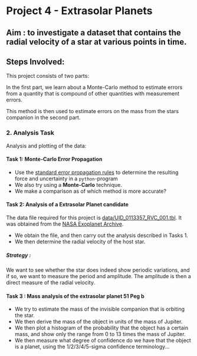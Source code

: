 # Project 4 - Extrasolar Planets
## Aim : to investigate a dataset that contains the radial velocity of a star at various points in time.
## Steps Involved:
This project consists of two parts:

In the first part, we learn about a Monte-Carlo method to estimate errors from a quantity that is compound of other quantities with measurement errors.

This method is then used to estimate errors on the mass from the stars companion in the second part.

### 2. Analysis Task
Analysis and plotting of the data:

#### Task 1: Monte-Carlo Error Propagation
   * Use the [standard error propagation rules](http://en.wikipedia.org/wiki/Propagation_of_uncertainty#Example_formulas) to determine the resulting force and uncertainty in a `python`-program
   * We also try using a **Monte-Carlo** technique.
   * We make a comparison as of which method is more accurate? 

#### Task 2: Analysis of a Extrasolar Planet candidate
The data file required for this project is [data/UID_0113357_RVC_001.tbl](data/UID_0113357_RVC_001.tbl). It was obtained from the [NASA Exoplanet Archive](https://exoplanetarchive.ipac.caltech.edu/cgi-bin/DisplayOverview/nph-DisplayOverview?objname=51+Peg+b&type=CONFIRMED_PLANET).
   * We obtain the file, and then carry out the analysis described in Tasks 1.
   * We then determine the radial velocity of the host star.
   ##### Strategy : 
   We want to see whether the star does indeed show periodic variations, and if so, we want to measure the period and amplitude. The amplitude is then a direct measure of the radial velocity.
   
   #### Task 3 : Mass analysis of the extrasolar planet 51 Peg b
   
   * We try to estimate the mass of the invisible companion that is orbiting the star. 
   * We then derive the mass of the object in units of the mass of Jupiter.
   * We then plot a histogram of the probability that the object has a certain mass, and show only the range from 0 to 13 times the mass of Jupiter.
   * We then measure what degree of confidence do we have that the object is a planet, using the 1/2/3/4/5-sigma confidence terminology...
   
    
     
      
      
      
